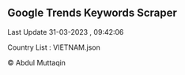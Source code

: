 

## Google Trends Keywords Scraper 
 
Last Update 31-03-2023 , 09:42:06

Country List :
VIETNAM.json



© Abdul Muttaqin 
